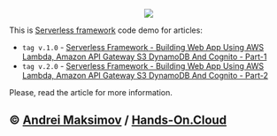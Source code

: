 <p align="center">
  <a href="https://hands-on.cloud/serverless-framework-building-web-app-using-aws-lambda-amazon-api-gateway-s3-dynamodb-and-cognito-part-1/" target="_blank"><img src="https://raw.githubusercontent.com/hands-on-cloud/hands-on.cloud/master/src/pages/Serverless%20framework%20-%20Building%20Web%20App%20using%20AWS%20Lambda%2C%20Amazon%20API%20Gateway%2C%20S3%2C%20DynamoDB%20and%20Cognito%20-%20Part%201/Serverless-framework-Building-Web-App-using-AWS-Lambda-Amazon-API-Gateway-S3-DynamoDB-and-Cognito.png"></a>
</p>

This is [Serverless framework](https://serverless.com/) code demo for articles: 
* `tag v.1.0` - [Serverless Framework - Building Web App Using AWS Lambda, Amazon API Gateway S3 DynamoDB And Cognito - Part-1](https://hands-on.cloud/serverless-framework-building-web-app-using-aws-lambda-amazon-api-gateway-s3-dynamodb-and-cognito-part-1/)
* `tag v.2.0` - [Serverless Framework - Building Web App Using AWS Lambda, Amazon API Gateway S3 DynamoDB And Cognito - Part-2](https://hands-on.cloud/serverless-framework-building-web-app-using-aws-lambda-amazon-api-gateway-s3-dynamodb-and-cognito-part-2/)

Please, read the article for more information.

&copy; [Andrei Maksimov](https://www.linkedin.com/in/avmaksimov/) / [Hands-On.Cloud](https://hands-on.cloud)
--
